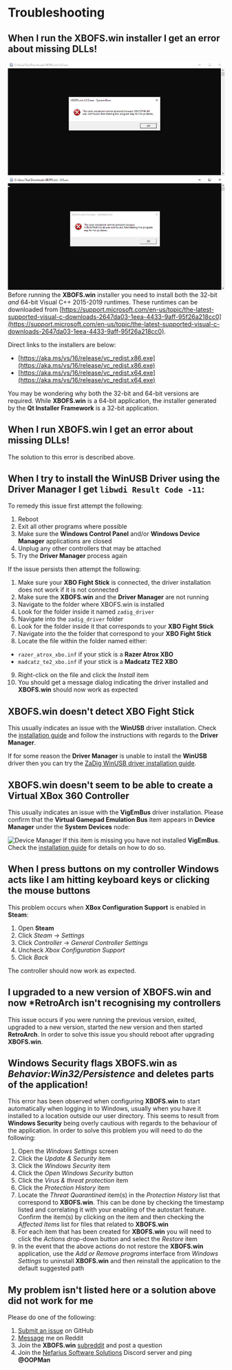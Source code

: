 # Troubleshooting

## When I run the **XBOFS.win** installer I get an error about missing DLLs!
![](images/troubleshooting/missing_msvcp140.dll.png)
![](images/troubleshooting/missing_vcruntime140.dll.png)
Before running the **XBOFS.win** installer you need to install both the 32-bit *and* 64-bit Visual C++ 2015-2019 runtimes. These runtimes
can be downloaded from [https://support.microsoft.com/en-us/topic/the-latest-supported-visual-c-downloads-2647da03-1eea-4433-9aff-95f26a218cc0](https://support.microsoft.com/en-us/topic/the-latest-supported-visual-c-downloads-2647da03-1eea-4433-9aff-95f26a218cc0).

Direct links to the installers are below:
* [https://aka.ms/vs/16/release/vc_redist.x86.exe](https://aka.ms/vs/16/release/vc_redist.x86.exe)
* [https://aka.ms/vs/16/release/vc_redist.x64.exe](https://aka.ms/vs/16/release/vc_redist.x64.exe)

You may be wondering why both the 32-bit and 64-bit versions are required. While **XBOFS.win** is a 64-bit application, the installer
generated by the **Qt Installer Framework** is a 32-bit application.

## When I run **XBOFS.win** I get an error about missing DLLs!
The solution to this error is described above.

## When I try to install the **WinUSB Driver** using the **Driver Manager** I get `libwdi Result Code -11`:
To remedy this issue first attempt the following:
1. Reboot
2. Exit all other programs where possible
3. Make sure the **Windows Control Panel** and/or **Windows Device Manager** applications are closed
4. Unplug any other controllers that may be attached
5. Try the **Driver Manager** process again

If the issue persists then attempt the following:
01. Make sure your **XBO Fight Stick** is connected, the driver installation does not work if it is not connected
02. Make sure the **XBOFS.win** and the **Driver Manager** are not running
03. Navigate to the folder where XBOFS.win is installed
04. Look for the folder inside it named `zadig_driver`
05. Navigate into the `zadig_driver` folder
06. Look for the folder inside it that corresponds to your **XBO Fight Stick**
07. Navigate into the the folder that correspond to your **XBO Fight Stick**
08. Locate the file within the folder named either:
   
   * `razer_atrox_xbo.inf` if your stick is a **Razer Atrox XBO**
   * `madcatz_te2_xbo.inf` if your stick is a **Madcatz TE2 XBO**

09. Right-click on the file and click the *Install* item
10. You should get a message dialog indicating the driver installed and **XBOFS.win** should now work as expected

## **XBOFS.win** doesn't detect **XBO Fight Stick**
This usually indicates an issue with the **WinUSB** driver installation. Check the [installation guide](/installation_guide.md)
and follow the instructions with regards to the **Driver Manager**.

If for some reason the **Driver Manager** is unable to install the **WinUSB** driver then you can try the [ZaDig WinUSB driver installation guide](/zadig.md).

## **XBOFS.win** doesn't seem to be able to create a **Virtual XBox 360 Controller**
This usually indicates an issue with the **VigEmBus** driver installation. Please confirm that the **Virtual Gamepad Emulation Bus** item appears in **Device Manager**
under the **System Devices** node:

![Device Manager](images/vigembus_device_manager.jpg)
If this item is missing you have not installed **VigEmBus**. Check the [installation guide](/installation_guide.md) for details on how to do so.

## When I press buttons on my controller Windows acts like I am hitting keyboard keys or clicking the mouse buttons
This problem occurs when **XBox Configuration Support** is enabled in **Steam**:
1. Open **Steam**
2. Click *Steam* -> *Settings*
3. Click *Controller* -> *General Controller Settings*
4. Uncheck *Xbox Configuration Support*
5. Click *Back*

The controller should now work as expected.

## I upgraded to a new version of **XBOFS.win** and now ***RetroArch** isn't recognising my controllers
This issue occurs if you were running the previous version, exited, upgraded to a new version, started the new version and then started **RetroArch**. 
In order to solve this issue you should reboot after upgrading **XBOFS.win**. 

## Windows Security flags **XBOFS.win** as *Behavior:Win32/Persistence* and deletes parts of the application!
This error has been observed when configuring **XBOFS.win** to start automatically when logging in to Windows, usually when you have it installed
to a location outside our user directory. This seems to result from **Windows Security** being overly cautious with regards to the behaviour of 
the application. In order to solve this problem you will need to do the following:
1. Open the *Windows Settings* screen
2. Click the *Update & Security* item
3. Click the *Windows Security* item
4. Click the *Open Windows Security* button
5. Click the *Virus & threat protection* item
6. Click the *Protection History* item
7. Locate the *Threat Quarantined* item(s) in the *Protection History* list that correspond to **XBOFS.win**. This can be done by checking the
   timestamp listed and correlating it with your enabling of the autostart feature. Confirm the item(s) by clicking on the item and then checking
   the *Affected Items* list for files that related to **XBOFS.win**
8. For each item that has been created for **XBOFS.win** you will need to click the *Actions* drop-down button and select the *Restore* item
9. In the event that the above actions do not restore the **XBOFS.win** application, use the *Add or Remove programs* interface from
   *Windows Settings* to uninstall **XBOFS.win** and then reinstall the application to the default suggested path

## My problem isn't listed here or a solution above did not work for me
Please do one of the following:
1. [Submit an issue](https://github.com/OOPMan/XBOFS.win/issues) on GitHub
2. [Message](https://www.reddit.com/message/compose/?to=OOPManZA) me on Reddit
3. Join the **XBOFS.win** [subreddit](https://www.reddit.com/r/XBOFS/) and post a question
4. Join the [Nefarius Software Solutions](https://discord.vigem.org/) Discord server and ping **@OOPMan**
